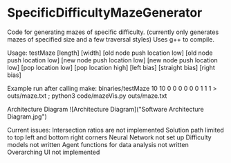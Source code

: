 # SpecificDifficultyMazeGenerator

Code for generating mazes of specific difficulty.
    (currently only generates mazes of specified size and a few traversal styles)
Uses g++ to compile.

Usage:
    testMaze [length] [width] [old node push location low] [old node push location low] [new node push location low] [new node push location low] [pop location low] [pop location high] [left bias] [straight bias] [right bias]

Example run after calling make:
binaries/testMaze 10 10 0 0 0 0 0 0 1 1 1 > outs/maze.txt ; python3 code/mazeVis.py outs/maze.txt

Architecture Diagram
![Architecture Diagram]("Software Architecture Diagram.jpg")

Current issues:
    Intersection ratios are not implemented
    Solution path limited to top left and bottom right corners
    Neural Network not set up
    Difficulty models not written
    Agent functions for data analysis not written
    Overarching UI not implemented
